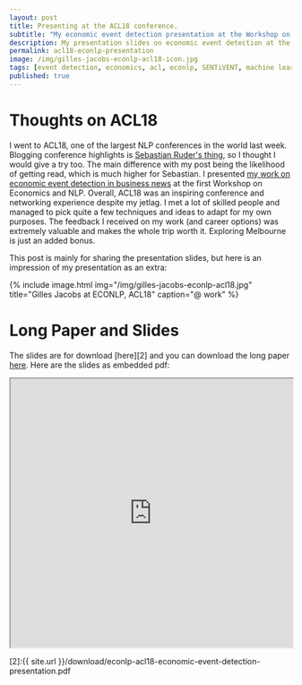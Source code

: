 ```yaml
---
layout: post
title: Presenting at the ACL18 conference.
subtitle: "My economic event detection presentation at the Workshop on Economics and NLP."
description: My presentation slides on economic event detection at the Workshop on Economics and NLP at ACL18, Melbourne, AUS.
permalink: acl18-econlp-presentation
image: /img/gilles-jacobs-econlp-acl18-icon.jpg
tags: [event detection, economics, acl, econlp, SENTiVENT, machine learning, economic news, text mining, NLP, event extraction]
published: true
---
```


# Thoughts on ACL18
I went to ACL18, one of the largest NLP conferences in the world last week.
Blogging conference highlights is [Sebastian Ruder's thing](http://ruder.io/acl-2018-highlights/), so I thought I would give a try too.
The main difference with my post being the likelihood of getting read, which is much higher for Sebastian.
I presented [my work on economic event detection in business news][1] at the first Workshop on Economics and NLP.
Overall, ACL18 was an inspiring conference and networking experience despite my jetlag.
I met a lot of skilled people and managed to pick quite a few techniques and ideas to adapt for my own purposes.
The feedback I received on my work (and career options) was extremely valuable and makes the whole trip worth it.
Exploring Melbourne is just an added bonus.

This post is mainly for sharing the presentation slides, but here is an impression of my presentation as an extra:

{% include image.html
            img="/img/gilles-jacobs-econlp-acl18.jpg"
            title="Gilles Jacobs at ECONLP, ACL18"
            caption="@ work" %}

# Long Paper and Slides
The slides are for download [here][2] and you can download the long paper [here][1].
Here are the slides as embedded pdf:

<iframe src="https://drive.google.com/file/d/1JfzZzCFarqiSBJSzzprtdqYINKWgd1AS/preview" width="100%" height="480"></iframe>

[1]:https://aclanthology.info/papers/W18-3101/w18-3101
[2]:{{ site.url }}/download/econlp-acl18-economic-event-detection-presentation.pdf